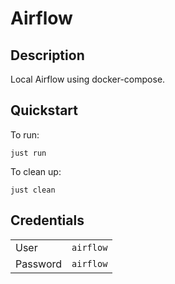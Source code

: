 # Airflow

## Description

Local Airflow using docker-compose.

## Quickstart

To run:

```shell
just run
```

To clean up:

```shell
just clean
```

## Credentials

|          |           |
| -------- | --------- |
| User     | `airflow` |
| Password | `airflow` |
